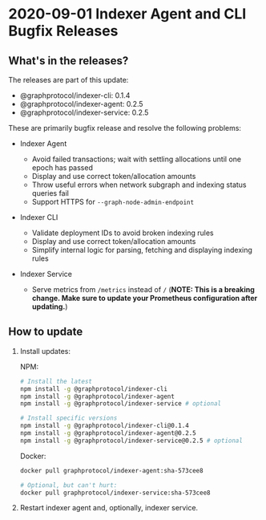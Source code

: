 # 2020-09-01 Indexer Agent and CLI Bugfix Releases

## What's in the releases?

The releases are part of this update:

- @graphprotocol/indexer-cli: 0.1.4
- @graphprotocol/indexer-agent: 0.2.5
- @graphprotocol/indexer-service: 0.2.5

These are primarily bugfix release and resolve the following problems:

- Indexer Agent

  - Avoid failed transactions; wait with settling allocations until one epoch has passed
  - Display and use correct token/allocation amounts
  - Throw useful errors when network subgraph and indexing status queries fail
  - Support HTTPS for `--graph-node-admin-endpoint`

- Indexer CLI
  - Validate deployment IDs to avoid broken indexing rules
  - Display and use correct token/allocation amounts
  - Simplify internal logic for parsing, fetching and displaying indexing rules

- Indexer Service
  - Serve metrics from `/metrics` instead of `/` (**NOTE: This is a breaking
    change. Make sure to update your Prometheus configuration after
    updating.**)

## How to update

1. Install updates:

   NPM:

   ```sh
   # Install the latest
   npm install -g @graphprotocol/indexer-cli
   npm install -g @graphprotocol/indexer-agent
   npm install -g @graphprotocol/indexer-service # optional

   # Install specific versions
   npm install -g @graphprotocol/indexer-cli@0.1.4
   npm install -g @graphprotocol/indexer-agent@0.2.5
   npm install -g @graphprotocol/indexer-service@0.2.5 # optional
   ```

   Docker:

   ```sh
   docker pull graphprotocol/indexer-agent:sha-573cee8

   # Optional, but can't hurt:
   docker pull graphprotocol/indexer-service:sha-573cee8
   ```

2. Restart indexer agent and, optionally, indexer service.
